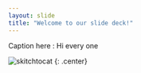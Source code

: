 ```yaml
---
layout: slide
title: "Welcome to our slide deck!"
---
```


Caption here : Hi every one

![skitchtocat](https://octodex.github.com/images/skitchtocat.png)
{: .center}

